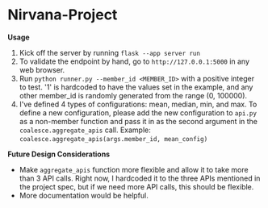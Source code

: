 # Nirvana-Project

**Usage**
1. Kick off the server by running `flask --app server run`
2. To validate the endpoint by hand, go to `http://127.0.0.1:5000` in any web browser. 
3. Run `python runner.py --member_id <MEMBER_ID>` with a positive integer to test. '1' is hardcoded to have the values set in the example, and any other member_id is randomly generated from the range (0, 100000).
4. I've defined 4 types of configurations: mean, median, min, and max. To define a new configuration, please add the new configuration to `api.py` as a non-member function and pass it in as the second argument in the `coalesce.aggregate_apis` call. Example: `coalesce.aggregate_apis(args.member_id, mean_config)`

**Future Design Considerations**
* Make `aggregate_apis` function more flexible and allow it to take more than 3 API calls. Right now, I hardcoded it to the three APIs mentioned in the project spec, but if we need more API calls, this should be flexible.
* More documentation would be helpful.